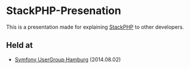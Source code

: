 # StackPHP-Presenation

This is a presentation made for explaining [StackPHP](http://stackphp.com/) to other developers.

## Held at

* [Symfony UserGroup Hamburg](http://www.meetup.com/sfughh/events/183008132/) (2014.08.02)
